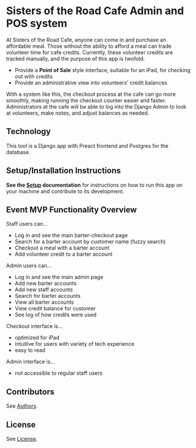 # Sisters of the Road Cafe Admin and POS system

At Sisters of the Road Cafe, anyone can come in and purchase an affordable meal.
Those without the ability to afford a meal can trade volunteer time for cafe
credits. Currently, these volunteer credits are tracked manually, and the
purpose of this app is twofold:

- Provide a **Point of Sale** style interface, suitable for an iPad, for
  checking out with credits
- Provide an administrative view into volunteers' credit balances

With a system like this, the checkout process at the cafe can go more smoothly,
making running the checkout counter easier and faster. Administrators at the
cafe will be able to log into the Django Admin to look at volunteers, make
notes, and adjust balances as needed.

## Technology

This tool is a Django app with Preact frontend and Postgres for the database.

## Setup/Installation Instructions

**See the [Setup](SETUP_DOCUMENTATION/) documentation** for instructions on how to run this app on your machine and contribute to its development.

## Event MVP Functionality Overview

Staff users can...

* Log in and see the main barter-checkout page
* Search for a barter account by customer name (fuzzy search)
* Checkout a meal with a barter account
* Add volunteer credit to a barter account

Admin users can...

* Log in and see the main admin page
* Add new barter accounts
* Add new staff accounts
* Search for barter accounts
* View all barter accounts
* View credit balance for customer
* See log of how credits were used

Checkout interface is...

* optimized for iPad
* intuitive for users with variety of tech experience
* easy to read

Admin interface is…

* not accessible to regular staff users

## Contributors

See [Authors](AUTHORS.md).

## License

See [License](LICENSE).
